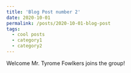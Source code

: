 ```yaml
---
title: 'Blog Post number 2'
date: 2020-10-01
permalink: /posts/2020-10-01-blog-post
tags:
  - cool posts
  - category1
  - category2
---
```


Welcome Mr. Tyrome Fowlkers joins the group!
